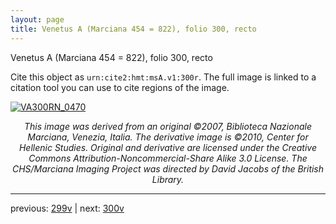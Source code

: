 ```yaml
---
layout: page
title: Venetus A (Marciana 454 = 822), folio 300, recto
---
```


Venetus A (Marciana 454 = 822), folio 300, recto

Cite this object as `urn:cite2:hmt:msA.v1:300r`.  The full image is linked to a citation tool you can use to cite regions of the image.

[![VA300RN_0470](http://www.homermultitext.org/iipsrv?IIIF=/project/homer/pyramidal/deepzoom/hmt/vaimg/2017a/VA300RN_0470.tif/full/800,/0/default.jpg)](http://www.homermultitext.org/ict2/?urn=urn:cite2:hmt:vaimg.2017a:VA300RN_0470) 

<p style="text-align: center; font-style: italic;">This image was derived from an original ©2007, Biblioteca Nazionale Marciana, Venezia, Italia. The derivative image is ©2010, Center for Hellenic Studies. Original and derivative are licensed under the Creative Commons Attribution-Noncommercial-Share Alike 3.0 License. The CHS/Marciana Imaging Project was directed by David Jacobs of the British Library.</p>

---

previous: [299v](../299v/) | next: [300v](../300v/)